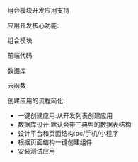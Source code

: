 组合模块开发应用支持

应用开发核心功能:

组合模块

前端代码

数据库

云函数

创建应用的流程简化:

* 一键创建应用:从开发列表创建应用
* 数据库设计:默认会带三典型的数据表结构
* 设计平台和页面结构:pc/手机/小程序
* 根据页面结构一键创建组件
* 安装测试应用





